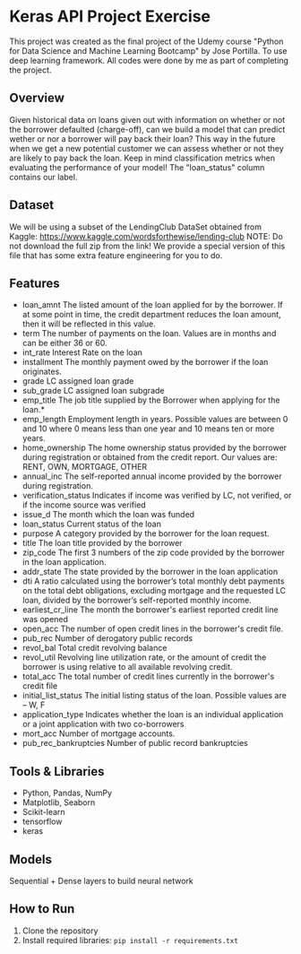 # Keras API Project Exercise
This project was created as the final project of the Udemy course "Python for Data Science and Machine Learning Bootcamp" by Jose Portilla.
To use deep learning framework.
All codes were done by me as part of completing the project.

## Overview
Given historical data on loans given out with information on whether or not the borrower defaulted (charge-off), can we build a model that can predict wether or nor a borrower will pay back their loan? This way in the future when we get a new potential customer we can assess whether or not they are likely to pay back the loan. Keep in mind classification metrics when evaluating the performance of your model!
The "loan_status" column contains our label.


## Dataset
We will be using a subset of the LendingClub DataSet obtained from Kaggle: https://www.kaggle.com/wordsforthewise/lending-club
NOTE: Do not download the full zip from the link! We provide a special version of this file that has some extra feature engineering for you to do.

## Features
- loan_amnt	The listed amount of the loan applied for by the borrower. If at some point in time, the credit department reduces the loan amount, then it will be reflected in this value.
- term	The number of payments on the loan. Values are in months and can be either 36 or 60.
- int_rate	Interest Rate on the loan
- installment	The monthly payment owed by the borrower if the loan originates.
- grade	LC assigned loan grade
- sub_grade	LC assigned loan subgrade
- emp_title	The job title supplied by the Borrower when applying for the loan.*
- emp_length	Employment length in years. Possible values are between 0 and 10 where 0 means less than one year and 10 means ten or more years.
- home_ownership	The home ownership status provided by the borrower during registration or obtained from the credit report. Our values are: RENT, OWN, MORTGAGE, OTHER
- annual_inc	The self-reported annual income provided by the borrower during registration.
- verification_status	Indicates if income was verified by LC, not verified, or if the income source was verified
- issue_d	The month which the loan was funded
- loan_status	Current status of the loan
- purpose	A category provided by the borrower for the loan request.
- title	The loan title provided by the borrower
- zip_code	The first 3 numbers of the zip code provided by the borrower in the loan application.
- addr_state	The state provided by the borrower in the loan application
- dti	A ratio calculated using the borrower’s total monthly debt payments on the total debt obligations, excluding mortgage and the requested LC loan, divided by the borrower’s self-reported monthly income.
- earliest_cr_line	The month the borrower's earliest reported credit line was opened
- open_acc	The number of open credit lines in the borrower's credit file.
- pub_rec	Number of derogatory public records
- revol_bal	Total credit revolving balance
- revol_util	Revolving line utilization rate, or the amount of credit the borrower is using relative to all available revolving credit.
- total_acc	The total number of credit lines currently in the borrower's credit file
- initial_list_status	The initial listing status of the loan. Possible values are – W, F
- application_type	Indicates whether the loan is an individual application or a joint application with two co-borrowers
- mort_acc	Number of mortgage accounts.
- pub_rec_bankruptcies	Number of public record bankruptcies

## Tools & Libraries
- Python, Pandas, NumPy
- Matplotlib, Seaborn
- Scikit-learn
- tensorflow
- keras

## Models
Sequential + Dense layers to build neural network

## How to Run
1. Clone the repository
2. Install required libraries: `pip install -r requirements.txt`

